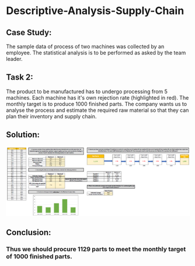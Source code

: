 # Descriptive-Analysis-Supply-Chain

## Case Study:
The sample data of process of two machines was collected by an employee. The statistical analysis is to be performed as asked by the team leader. 

## Task 2:
The product to be manufactured has to undergo processing from 5 machines. Each machine has it's own rejection rate (highlighted in red). The monthly target is to produce 1000 finished parts. The company wants us to analyse the process and estimate the required raw material so that they can plan their inventory and supply chain.
## Solution:

![image](https://github.com/MaithiliBhakare/Descriptive-Analysis-Supply-Chain/blob/38e0fa93bba28b6c0c8abd26fb357dcce7da9ce9/Descriptive%20Analytics%20Assesment.png)

## Conclusion:
### Thus we should procure 1129 parts to meet the monthly target of 1000 finished parts.
